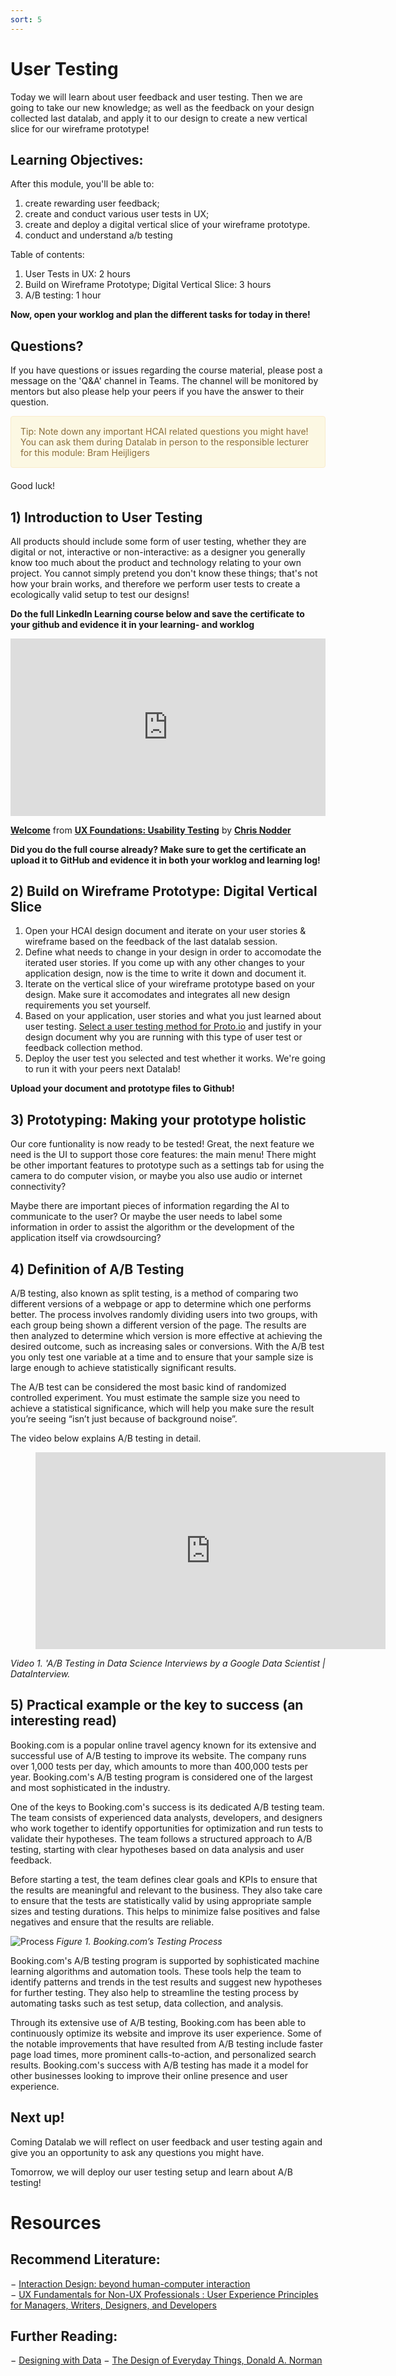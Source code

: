 ```yaml
---
sort: 5
---
```


# User Testing
Today we will learn about user feedback and user testing. Then we are going to take our new knowledge; as well as the feedback on your design collected last datalab, and apply it to our design to create a new vertical slice for our wireframe prototype!

## Learning Objectives:
After this module, you'll be able to:
1. create rewarding user feedback;
2. create and conduct various user tests in UX;
3. create and deploy a digital vertical slice of your wireframe prototype.
4. conduct and understand a/b testing

Table of contents:
1. User Tests in UX: 2 hours
2. Build on Wireframe Prototype; Digital Vertical Slice: 3 hours
3. A/B testing: 1 hour

**Now, open your worklog and plan the different tasks for today in there!**

## Questions?

If you have questions or issues regarding the course material, please post a message on the 'Q&A' channel in Teams. The channel will be monitored by mentors but also please help your peers if you have the answer to their question. 

<div style="padding: 15px; border: 1px solid transparent; border-color: transparent; margin-bottom: 20px; border-radius: 4px; color: #8a6d3b;; background-color: #fcf8e3; border-color: #faebcc;">
Tip: Note down any important HCAI related questions you might have! You can ask them during Datalab in person to the responsible lecturer for this module: Bram Heijligers
 </div>

Good luck!



## 1) Introduction to User Testing
All products should include some form of user testing, whether they are digital or not, interactive or non-interactive: as a designer you generally know too much about the product and technology relating to your own project. You cannot simply pretend you don't know these things; that's not how your brain works, and therefore we perform user tests to create a ecologically valid setup to test our designs!

**Do the full LinkedIn Learning course below and save the certificate to your github and evidence it in your learning- and worklog**

<div style="position:relative;height:0;padding-bottom:56.25%"><iframe width="640" height="360" src="https://www.linkedin.com/learning/embed/ux-foundations-usability-testing/welcome?autoplay=false&claim=AQEMhSFU9IOR4gAAAX13dSNwcSxuzMWaKg2KmGz1PtqV2uTTvS0sBYxvwnAL6NXbE9YAuHjenrjjeNIJZZFg_K_4znSVqQR8FI4NSCQ-YKy0nsRHejBd9wiumtx2L056Ui67Yl9ai7Mu23ObrQC0jMf3DqK6sGg7o9iTKC40VdeufmO7T6XPIMMJ6Y0SGFfflCarLooC_2tUujzLHWiwWz3dz1K7kFzxcNqRUBh6tu59m2yH7vrPzh8_wsFr1dygWzi6tg-bN20RhxWkNqlO4vzfJJZ2JPSamWpvBIG3vbLlxh_xBwOsEkt-HoTngeqaAIkXmRtGCFZbKl2BS9rwpk8fRms0kgNuu-TtMpt48VRf8xpmzNGItU1uK8DCJL0TKcVv3RxVRSJBrQ9RzW0JjOfdnkF77JkldZIRWxN5J6_qeRUGipyXHyTy4IMZE_5EfIa9QlZtZva1cj1LuwfzeF_vw97KRrmcRGMSt_pyggPvi_44J1FCjEBdkp8fuDIuWZTeG6njQ87O1mTFwtTdq4TGvNUZepYvhicDJH_g4bIRwt9YSDbBvs7fpHoKFRq1rfMp80HjsigrhJ6QxjZQVTxDPCqUKfmdO_envIfCtV54fHP46iN_vYwrMIiHxjfmYUUPpvJkOx0ZkOHx1LEtJ9p0lCOH-NFbhbiBdWj9STesbBJKoMuvXlps6ejVgp4narmoHbS_9AChx_qNzHjQdiiFG9dE9lmAyXamvx8euEvtGw&lipi=urn%3Ali%3Apage%3Ad_learning_content%3BvDqqw%2BLFRxaa7nOyBGxlTg%3D%3D&licu" mozallowfullscreen="true" webkitallowfullscreen="true" allowfullscreen="true" frameborder="0" style="position:absolute;width:100%;height:100%;left:0"></iframe></div><p><strong><a href="https://www.linkedin.com/learning/ux-foundations-usability-testing/welcome?trk=embed_lil">Welcome</a></strong> from <strong><a href="https://www.linkedin.com/learning/ux-foundations-usability-testing?trk=embed_lil">UX Foundations: Usability Testing</a></strong> by <strong><a href="https://www.linkedin.com/learning/instructors/chris-nodder?trk=embed_lil">Chris Nodder</a></strong></p>

**Did you do the full course already? Make sure to get the certificate an upload it to GitHub and evidence it in both your worklog and learning log!**


## 2) Build on Wireframe Prototype: Digital Vertical Slice
1. Open your HCAI design document and iterate on your user stories & wireframe based on the feedback of the last datalab session.
2. Define what needs to change in your design in order to accomodate the iterated user stories. If you come up with any other changes to your application design, now is the time to write it down and document it.
3. Iterate on the vertical slice of your wireframe prototype based on your design. Make sure it accomodates and integrates all new design requirements you set yourself.
4. Based on your application, user stories and what you just learned about user testing. [Select a user testing method for Proto.io](https://support.proto.io/hc/en-us/articles/220363528-Getting-feedback) and justify in your design document why you are running with this type of user test or feedback collection method.
5. Deploy the user test you selected and test whether it works. We're going to run it with your peers next Datalab!

**Upload your document and prototype files to Github!**

## 3) Prototyping: Making your prototype holistic
Our core funtionality is now ready to be tested! Great, the next feature we need is the UI to support those core features: the main menu! There might be other important features to prototype such as a settings tab for using the camera to do computer vision, or maybe you also use audio or internet connectivity?

Maybe there are important pieces of information regarding the AI to communicate to the user? Or maybe the user needs to label some information in order to assist the algorithm or the development of the application itself via crowdsourcing?

## 4) Definition of A/B Testing
A/B testing, also known as split testing, is a method of comparing two different versions of a webpage or app to determine which one performs better. The process involves randomly dividing users into two groups, with each group being shown a different version of the page. The results are then analyzed to determine which version is more effective at achieving the desired outcome, such as increasing sales or conversions.  With the A/B test you only test one variable at a time and to ensure that your sample size is large enough to achieve statistically significant results.

The A/B test can be considered the most basic kind of randomized controlled experiment.
You must estimate the sample size you need to achieve a statistical significance, which will help you make sure the result you’re seeing “isn’t just because of background noise”.


The video below explains A/B testing in detail.

<!-- blank line -->
<figure class="video_container">
<iframe width="560" height="315" src="https://www.youtube.com/embed/DUNk4GPZ9bw" title="YouTube video player" frameborder="0" allow="accelerometer; autoplay; clipboard-write; encrypted-media; gyroscope; picture-in-picture" allowfullscreen></iframe>
</figure>
<!-- blank line -->

*Video 1. 'A/B Testing in Data Science Interviews by a Google Data Scientist | DataInterview.*

## 5) Practical example or the key to success (an interesting read)
Booking.com is a popular online travel agency known for its extensive and successful use of A/B testing to improve its website. The company runs over 1,000 tests per day, which amounts to more than 400,000 tests per year. Booking.com's A/B testing program is considered one of the largest and most sophisticated in the industry.

One of the keys to Booking.com's success is its dedicated A/B testing team. The team consists of experienced data analysts, developers, and designers who work together to identify opportunities for optimization and run tests to validate their hypotheses. The team follows a structured approach to A/B testing, starting with clear hypotheses based on data analysis and user feedback.

Before starting a test, the team defines clear goals and KPIs to ensure that the results are meaningful and relevant to the business. They also take care to ensure that the tests are statistically valid by using appropriate sample sizes and testing durations. This helps to minimize false positives and false negatives and ensure that the results are reliable.

![Process](https://assets.website-files.com/614e240a0e0b0fa20bb1471d/62cc7d60213919156901e2e1_48842-0lfi-1skwvnhnrx0n-2.png)
*Figure 1. Booking.com’s Testing Process*

Booking.com's A/B testing program is supported by sophisticated machine learning algorithms and automation tools. These tools help the team to identify patterns and trends in the test results and suggest new hypotheses for further testing. They also help to streamline the testing process by automating tasks such as test setup, data collection, and analysis.

Through its extensive use of A/B testing, Booking.com has been able to continuously optimize its website and improve its user experience. Some of the notable improvements that have resulted from A/B testing include faster page load times, more prominent calls-to-action, and personalized search results. Booking.com's success with A/B testing has made it a model for other businesses looking to improve their online presence and user experience.


## Next up!
Coming Datalab we will reflect on user feedback and user testing again and give you an opportunity to ask any questions you might have.

Tomorrow, we will deploy our user testing setup and learn about A/B testing!


# Resources
## Recommend Literature:
−	[Interaction Design: beyond human-computer interaction](https://login.proxy1.dom1.nhtv.nl/login?url=https://search.ebscohost.com/login.aspx?direct=true&db=cat01829a&AN=buas.303541695&site=eds-live)   
−	[UX Fundamentals for Non-UX Professionals : User Experience Principles for Managers, Writers, Designers, and Developers](https://login.proxy1.dom1.nhtv.nl/login?url=https://search.ebscohost.com/login.aspx?direct=true&db=edsebk&AN=1892077&site=eds-live)

## Further Reading:
−	[Designing with Data](http://shop.oreilly.com/product/0636920026228.do)
−	[The Design of Everyday Things, Donald A. Norman](https://login.proxy1.dom1.nhtv.nl/login?url=https://search.ebscohost.com/login.aspx?direct=true&db=cat01829a&AN=buas.393706974&site=eds-live)
